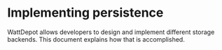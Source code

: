 # Implementing persistence

WattDepot allows developers to design and implement different storage backends.  This document explains how that is accomplished.
